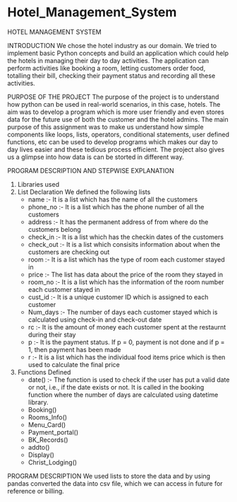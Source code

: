 # Hotel_Management_System

HOTEL MANAGEMENT SYSTEM

INTRODUCTION
We chose the hotel industry as our domain. We tried to implement basic Python concepts and build an application which could help the hotels in managing their day to day activities. The application can perform activities like booking a room, letting customers order food, totalling their bill, checking their payment status and recording all these activities.

PURPOSE OF THE PROJECT
The purpose of the project is to understand how python can be used in real-world scenarios, in this case, hotels. The aim was to develop a program which is more user friendly and even stores data for the future use of both the customer and the hotel admins. The main purpose of this assignment was to make us understand how simple components like loops, lists, operators, conditional statements, user defined functions, etc can be used to develop programs which makes our day to day lives easier and these tedious process efficient. The project also gives us a glimpse into how data is can be storted in different way. 

PROGRAM DESCRIPTION AND STEPWISE EXPLANATION
1) Libraries used
2) List Declaration
   We defined the following lists
   - name :- It is a list which has the name of all the customers
   - phone_no :- It is a list which has the phone number of all the customers
   - address :- It has the permanent address of from where do the customers belong
   - check_in :- It is a list which has the checkin dates of the customers
   - check_out :- It is a list which consisits information about when the customers are checking out
   - room :- It is a list which has the type of room each customer stayed in
   - price :- The list has data about the price of the room they stayed in
   - room_no :- It is a list which has the information of the room number each customer stayed in
   - cust_id :- It is a unique customer ID which is assigned to each customer
   - Num_days :- The number of days each customer stayed which is calculated using check-in and check-out date
   - rc :- It is the amount of money each customer spent at the restaurnt during their stay
   - p :- It is the payment status. If p = 0, payment is not done and if p = 1, then payment has been made
   - r :- It is a list which has the individual food items price which is then used to calculate the final price  
4) Functions Defined
   - date() :- The function is used to check if the user has put a valid date or not, i.e., if the date exists or not. It is called in the booking function where the number of days are calculated using datetime library. 
   - Booking() 
   - Rooms_Info()
   - Menu_Card()
   - Payment_portal()
   - BK_Records()
   - addto()
   - Display()
   - Christ_Lodging()
     
PROGRAM DESCRIPTION
We used lists to store the data and by using pandas converted the data into csv file, which we can access in future for reference or billing.
 



















